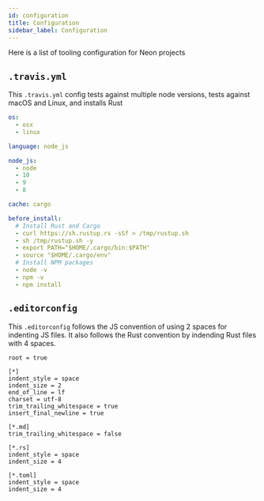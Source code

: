 ```yaml
---
id: configuration
title: Configuration
sidebar_label: Configuration
---
```


Here is a list of tooling configuration for Neon projects

## `.travis.yml`

This `.travis.yml` config tests against multiple node versions, tests against macOS and Linux, and installs Rust

```yaml
os:
  - osx
  - linux

language: node_js

node_js:
  - node
  - 10
  - 9
  - 8

cache: cargo

before_install:
  # Install Rust and Cargo
  - curl https://sh.rustup.rs -sSf > /tmp/rustup.sh
  - sh /tmp/rustup.sh -y
  - export PATH="$HOME/.cargo/bin:$PATH"
  - source "$HOME/.cargo/env"
  # Install NPM packages
  - node -v
  - npm -v
  - npm install
```

## `.editorconfig`

This `.editorconfig` follows the JS convention of using 2 spaces for indenting JS files. It also follows the Rust convention by indending Rust files with 4 spaces.

```
root = true

[*]
indent_style = space
indent_size = 2
end_of_line = lf
charset = utf-8
trim_trailing_whitespace = true
insert_final_newline = true

[*.md]
trim_trailing_whitespace = false

[*.rs]
indent_style = space
indent_size = 4

[*.toml]
indent_style = space
indent_size = 4
```
